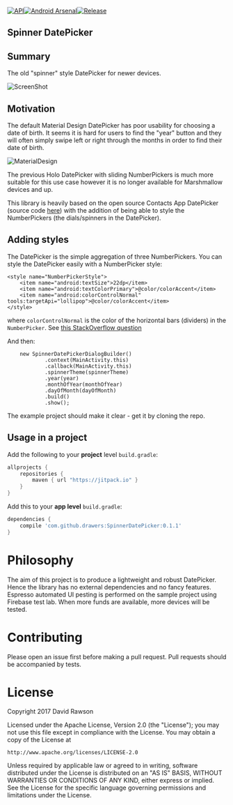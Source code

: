 [![API](https://img.shields.io/badge/API-15%2B-brightgreen.svg?style=flat)](https://android-arsenal.com/api?level=15)[![Android Arsenal](https://img.shields.io/badge/Android%20Arsenal-SpinnerDatePicker-red.svg?style=plastic)](https://android-arsenal.com/details/1/6319)[![Release](https://jitpack.io/v/User/Repo.svg)](https://jitpack.io/#User/Repo)

Spinner DatePicker
-----

## Summary

The old "spinner" style DatePicker for newer devices.

![ScreenShot](https://i.imgur.com/jhg39Tb.png)

## Motivation

The default Material Design DatePicker has poor usability for choosing a date of birth. It seems it is hard for users to find the "year" button and they will often simply swipe left or right through the months in order to find their date of birth. 

![MaterialDesign](https://i.imgur.com/8lmZhbd.png)

The previous Holo DatePicker with sliding NumberPickers is much more suitable for this use case however it is no longer available for Marshmallow devices and up. 

This library is heavily based on the open source Contacts App DatePicker (source code [here](https://android.googlesource.com/platform/packages/apps/ContactsCommon/)) with the addition of being able to style the NumberPickers (the dials/spinners in the DatePicker). 

## Adding styles

The DatePicker is the simple aggregation of three NumberPickers. You can style the DatePicker easily with a NumberPicker style:

    <style name="NumberPickerStyle">
        <item name="android:textSize">22dp</item>
        <item name="android:textColorPrimary">@color/colorAccent</item>
        <item name="android:colorControlNormal" tools:targetApi="lollipop">@color/colorAccent</item>
    </style>

where `colorControlNormal` is the color of the horizontal bars (dividers) in the `NumberPicker`. See [this StackOverflow question](https://stackoverflow.com/q/20148671/5241933)

And then:

        new SpinnerDatePickerDialogBuilder()
                .context(MainActivity.this)
                .callback(MainActivity.this)
                .spinnerTheme(spinnerTheme)
                .year(year)
                .monthOfYear(monthOfYear)
                .dayOfMonth(dayOfMonth)
                .build()
                .show();

The example project should make it clear - get it by cloning the repo.                    
                    
## Usage in a project

Add the following to your **project** level `build.gradle`:
    
   ```gradle
   allprojects {
       repositories {
           maven { url "https://jitpack.io" }
   	   }
   }
   ```

Add this to your **app level** `build.gradle`:
    
   ```gradle
   dependencies {
       compile 'com.github.drawers:SpinnerDatePicker:0.1.1'
   }
   ```             

Philosophy
==========

The aim of this project is to produce a lightweight and robust DatePicker. Hence the library has no external dependencies and no fancy features. Espresso automated UI pesting is performed on the sample project using Firebase test lab. When more funds are available, more devices will be tested.

Contributing
============

Please open an issue first before making a pull request. Pull requests should be accompanied by tests.

License
=======

Copyright 2017 David Rawson

Licensed under the Apache License, Version 2.0 (the "License");
you may not use this file except in compliance with the License.
You may obtain a copy of the License at

    http://www.apache.org/licenses/LICENSE-2.0

Unless required by applicable law or agreed to in writing, software
distributed under the License is distributed on an "AS IS" BASIS,
WITHOUT WARRANTIES OR CONDITIONS OF ANY KIND, either express or implied.
See the License for the specific language governing permissions and
limitations under the License.